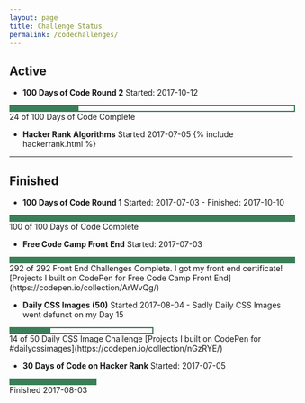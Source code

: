 ```yaml
---
layout: page
title: Challenge Status
permalink: /codechallenges/
---
```


## Active

+ **100 Days of Code Round 2**
Started: 2017-10-12
<div style = "width: 100%; height: 8px; border: 2px; border-style: solid; border-color: #3a7f57;">
  <div style = "width: 24%; height: 8px; background-color: #3a7f57;">
  </div>
</div>
24 of 100 Days of Code Complete

+ **Hacker Rank Algorithms**
Started 2017-07-05
{% include hackerrank.html %}

<hr>

## Finished

+ **100 Days of Code Round 1**
Started: 2017-07-03 - Finished: 2017-10-10
<div style = "width: 100%; height: 8px; border: 2px; border-style: solid; border-color: #3a7f57;">
  <div style = "width: 100%; height: 8px; background-color: #3a7f57;">
  </div>
</div>
100 of 100 Days of Code Complete

+ **Free Code Camp Front End**
Started: 2017-07-03
<div style = "width: 100%; height: 8px; border: 2px; border-style: solid; border-color: #3a7f57;">
  <div style = "width: 100%; height: 8px; background-color: #3a7f57;">
  </div>
</div>
292 of 292 Front End Challenges Complete. I got my front end certificate!
[Projects I built on CodePen for Free Code Camp Front End](https://codepen.io/collection/ArWvQg/)



+ **Daily CSS Images (50)**
Started 2017-08-04  - Sadly Daily CSS Images went defunct on my Day 15   
<div style = "width: 50%; height: 8px; border: 2px; border-style: solid; border-color: #3a7f57;">
  <div style = "width: 28%; height: 8px; background-color: #3a7f57;">
  </div>   
</div>
14 of 50 Daily CSS Image Challenge
[Projects I built on CodePen for #dailycssimages](https://codepen.io/collection/nGzRYE/)


+ **30 Days of Code on Hacker Rank**
Started: 2017-07-05
<div style = "width: 30%; height: 8px; border: 2px; border-style: solid; border-color: #3a7f57;">
  <div style = "width: 100%; height: 8px; background-color: #3a7f57;">
  </div>   
</div>
Finished 2017-08-03

    
